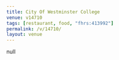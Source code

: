 ```yaml
---
title: City Of Westminster College
venue: v14710
tags: [restaurant, food, "fhrs:413992"]
permalink: /v/14710/
layout: venue
---
```

null
